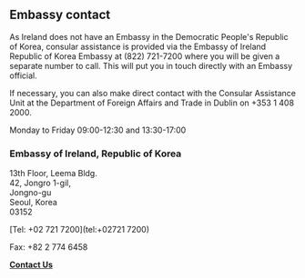 ## Embassy contact

As Ireland does not have an Embassy in the Democratic People's Republic of Korea, consular assistance is provided via the Embassy of Ireland Republic of Korea Embassy at (822) 721-7200 where you will be given a separate number to call. This will put you in touch directly with an Embassy official.

If necessary, you can also make direct contact with the Consular Assistance Unit at the Department of Foreign Affairs and Trade in Dublin on +353 1 408 2000.

Monday to Friday 09:00-12:30 and 13:30-17:00

### Embassy of Ireland, Republic of Korea

13th Floor, Leema Bldg.   
42, Jongro 1-gil,   
Jongno-gu   
Seoul, Korea   
03152

[Tel: +02 721 7200](tel:+02721 7200)

Fax: +82 2 774 6458

[**Contact Us**](/en/republic-of-korea/seoul/contact/)
